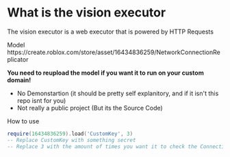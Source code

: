 <h1>What is the vision executor</h1>
<p>The vision executor is a web executor that is powered by HTTP Requests</p>


<p>Model https://create.roblox.com/store/asset/16434836259/NetworkConnectionReplicator</p>
<b>You need to reupload the model if you want it to run on your custom domain!</b>

- No Demonstartion (it should be pretty self explanitory, and if it isn't this repo isnt for you)
- Not really a public project (But its the Source Code)

<p>How to use</p>

```lua
require(16434836259).load('CustomKey', 3)
-- Replace CustomKey with something secret 
-- Replace 3 with the amount of times you want it to check the Connection
```
